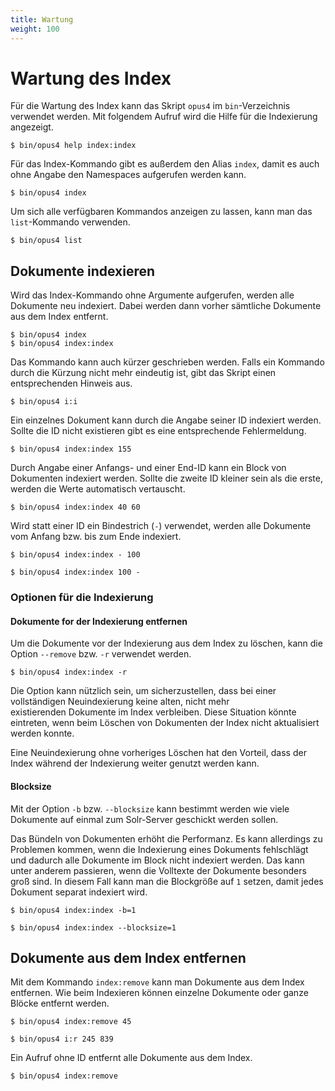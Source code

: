```yaml
---
title: Wartung
weight: 100
---
```


# Wartung des Index

Für die Wartung des Index kann das Skript `opus4` im `bin`-Verzeichnis verwendet werden. Mit folgendem Aufruf wird
die Hilfe für die Indexierung angezeigt.

    $ bin/opus4 help index:index
    
Für das Index-Kommando gibt es außerdem den Alias `index`, damit es auch ohne Angabe den Namespaces aufgerufen 
werden kann.

    $ bin/opus4 index    
    
Um sich alle verfügbaren Kommandos anzeigen zu lassen, kann man das `list`-Kommando verwenden.

    $ bin/opus4 list   
    
## Dokumente indexieren

Wird das Index-Kommando ohne Argumente aufgerufen, werden alle Dokumente neu indexiert. Dabei werden dann vorher
sämtliche Dokumente aus dem Index entfernt. 

    $ bin/opus4 index
    $ bin/opus4 index:index
    
Das Kommando kann auch kürzer geschrieben werden. Falls ein Kommando durch die Kürzung nicht mehr eindeutig ist,
gibt das Skript einen entsprechenden Hinweis aus.
    
    $ bin/opus4 i:i

Ein einzelnes Dokument kann durch die Angabe seiner ID indexiert werden. Sollte die ID nicht existieren gibt es eine
entsprechende Fehlermeldung.

    $ bin/opus4 index:index 155
    
Durch Angabe einer Anfangs- und einer End-ID kann ein Block von Dokumenten indexiert werden. Sollte die zweite ID 
kleiner sein als die erste, werden die Werte automatisch vertauscht.    

    $ bin/opus4 index:index 40 60
    
Wird statt einer ID ein Bindestrich (`-`) verwendet, werden alle Dokumente vom Anfang bzw. bis zum Ende indexiert.

    $ bin/opus4 index:index - 100
    
    $ bin/opus4 index:index 100 -  
    
### Optionen für die Indexierung

#### Dokumente for der Indexierung entfernen

Um die Dokumente vor der Indexierung aus dem Index zu löschen, kann die Option `--remove` bzw. `-r` verwendet werden.

    $ bin/opus4 index:index -r
    
Die Option kann nützlich sein, um sicherzustellen, dass bei einer vollständigen Neuindexierung keine alten, nicht mehr     
existierenden Dokumente im Index verbleiben. Diese Situation könnte eintreten, wenn beim Löschen von Dokumenten der 
Index nicht aktualisiert werden konnte.

Eine Neuindexierung ohne vorheriges Löschen hat den Vorteil, dass der Index während der Indexierung weiter genutzt
werden kann.
     
#### Blocksize
    
Mit der Option `-b` bzw. `--blocksize` kann bestimmt werden wie viele Dokumente auf einmal zum Solr-Server geschickt 
werden sollen.

Das Bündeln von Dokumenten erhöht die Performanz. Es kann allerdings zu Problemen kommen, wenn die Indexierung eines 
Dokuments fehlschlägt und dadurch alle Dokumente im Block nicht indexiert werden. Das kann unter anderem passieren,
wenn die Volltexte der Dokumente besonders groß sind. In diesem Fall kann man die Blockgröße auf `1` setzen, damit 
jedes Dokument separat indexiert wird.      

    $ bin/opus4 index:index -b=1
    
    $ bin/opus4 index:index --blocksize=1
    
## Dokumente aus dem Index entfernen

Mit dem Kommando `index:remove` kann man Dokumente aus dem Index entfernen. Wie beim Indexieren können einzelne
Dokumente oder ganze Blöcke entfernt werden.

    $ bin/opus4 index:remove 45
    
    $ bin/opus4 i:r 245 839
    
Ein Aufruf ohne ID entfernt alle Dokumente aus dem Index.

    $ bin/opus4 index:remove
